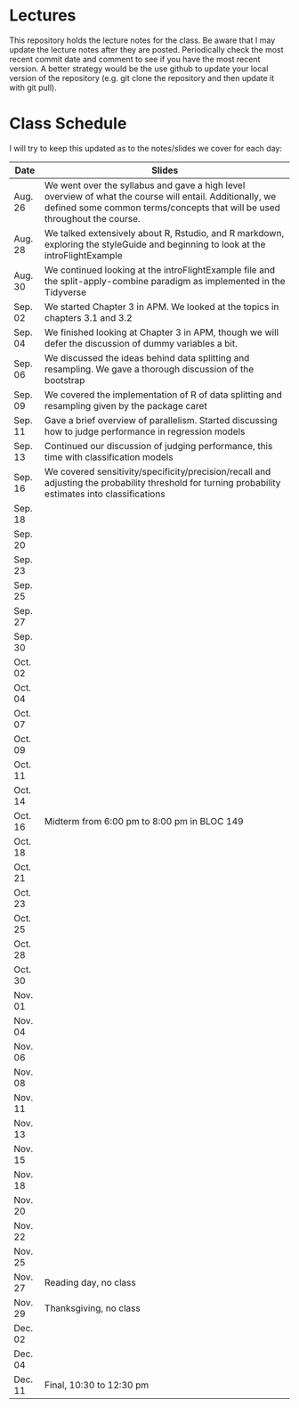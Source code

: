 # Lectures
This repository holds the lecture notes for the class.  Be aware that I may 
update the lecture notes after they are posted.  Periodically check the most recent commit date and comment to see if you have the most recent version. A better strategy would be the use github to update your local version of the
repository (e.g. git clone the repository and then update it with git pull).

# Class Schedule
I will try to keep this updated as to the notes/slides we cover
for each day:

Date    | Slides
--------|--------
Aug. 26 | We went over the syllabus and gave a high level overview of what the course will entail.  Additionally, we defined some common terms/concepts that will be used throughout the course.
Aug. 28 | We talked extensively about R, Rstudio, and R markdown, exploring the styleGuide and beginning to look at the introFlightExample
Aug. 30 | We continued looking at the introFlightExample file and the split-apply-combine paradigm as implemented in the Tidyverse
Sep. 02 | We started Chapter 3 in APM.  We looked at the topics in chapters 3.1 and 3.2
Sep. 04 | We finished looking at Chapter 3 in APM, though we will defer the discussion of dummy variables a bit.
Sep. 06 | We discussed the ideas behind data splitting and resampling.  We gave a thorough discussion of the bootstrap
Sep. 09 | We covered the implementation of R of data splitting and resampling given by the package caret
Sep. 11 | Gave a brief overview of parallelism.  Started discussing how to judge performance in regression models
Sep. 13 | Continued our discussion of judging performance, this time with classification models
Sep. 16 | We covered sensitivity/specificity/precision/recall and adjusting the probability threshold for turning probability estimates into classifications
Sep. 18 |
Sep. 20 |
Sep. 23 |
Sep. 25 |
Sep. 27 |
Sep. 30 |
Oct. 02 |
Oct. 04 |
Oct. 07 |
Oct. 09 |
Oct. 11 |
Oct. 14 |
Oct. 16 | Midterm from 6:00 pm to 8:00 pm in BLOC 149
Oct. 18 |
Oct. 21 |
Oct. 23 |
Oct. 25 |
Oct. 28 |
Oct. 30 |
Nov. 01 |
Nov. 04 |
Nov. 06 |
Nov. 08 |
Nov. 11 |
Nov. 13 |
Nov. 15 |
Nov. 18 |
Nov. 20 |
Nov. 22 |
Nov. 25 |
Nov. 27 | Reading day, no class
Nov. 29 | Thanksgiving, no class
Dec. 02 | 
Dec. 04 | 
Dec. 11 | Final, 10:30 to 12:30 pm

